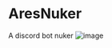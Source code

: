 # AresNuker
A discord bot nuker
![image](https://raw.githubusercontent.com/Ayuly3851/AresNuker/main/preview/banner.png?token=GHSAT0AAAAAACAQIWZTMC3FERLVHKPOQAHEZEY3BPA)
